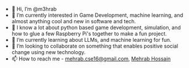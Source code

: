 - 👋 Hi, I’m @m3hrab
- 👀 I’m currently interested in Game Development, machine learning, and almost anything cool and new in software and tech.
- 🧠 I know a lot about python based game development, simulation, and how to glue a few Raspberry Pi's together to make a fun project.
- 🌱 I’m currently learning about LLMs, and machine learning for fun.
- 💞️ I’m looking to collaborate on something that enables positive social change using new technology.
- 📫 How to reach me - mehrab.cse16@gmail.com, [Mehrab Hossain](https://www.linkedin.com/in/mehrabhossain/)

